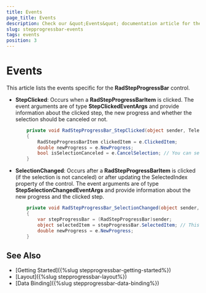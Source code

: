 ```yaml
---
title: Events
page_title: Events
description: Check our &quot;Events&quot; documentation article for the RadStepProgressBar control.
slug: stepprogressbar-events
tags: events
position: 3
---
```


# Events

This article lists the events specific for the __RadStepProgressBar__ control.

* __StepClicked__: Occurs when a __RadStepProgressBarItem__ is clicked. The event arguments are of type __StepClickedEventArgs__ and provide information about the clicked step, the new progress and whether the selection should be canceled or not.

	
	```C#
		private void RadStepProgressBar_StepClicked(object sender, Telerik.Windows.Controls.StepProgressBar.StepClickedEventArgs e)
        {
            RadStepProgressBarItem clickedItem = e.ClickedItem;
            double newProgress = e.NewProgress;
            bool isSelectionCanceled = e.CancelSelection; // You can set the CancelSelection property to True in order to stop the selection of the step.
        }
	```

* __SelectionChanged__: Occurs after a __RadStepProgressBarItem__ is clicked (if the selection is not canceled) or after updating the SelectedIndex property of the control. The event arguments are of type __StepSelectionChangedEventArgs__ and provide information about the new progress and the clicked step.

	
	```C#
		private void RadStepProgressBar_SelectionChanged(object sender, Telerik.Windows.Controls.StepProgressBar.StepSelectionChangedEventArgs e)
        {
            var stepProgressBar = (RadStepProgressBar)sender;
            object selectedItem = stepProgressBar.SelectedItem; // This can contain a RadStepProgressBarItem if the Items collection is populated, or any other object type if the ItemsSource is used.
            double newProgress = e.NewProgress;
        }
	```

## See Also
* [Getting Started]({%slug stepprogressbar-getting-started%})
* [Layout]({%slug stepprogressbar-layout%})
* [Data Binding]({%slug stepprogressbar-data-binding%})